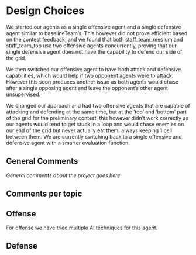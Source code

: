 # Design Choices
We started our agents as a single offensive agent and a single defensive agent similar to baselineTeam’s. This however did not prove efficient based on the contest feedback, and we found that both staff_team_medium and staff_team_top use two offensive agents concurrently, proving that our single defensive agent does not have the capability to defend our side of the grid.

We then switched our offensive agent to have both attack and defensive capabilities, which would help if two opponent agents were to attack. However this soon produces another issue as both agents would chase after a single opposing agent and leave the opponent’s other agent unsupervised.

We changed our approach and had two offensive agents that are capable of attacking and defending at the same time, but at the ‘top’ and ‘bottom’ part of the grid for the preliminary contest, this however didn’t work correctly as our agents would tend to get stuck in a loop and would chase enemies on our end of the grid but never actually eat them, always keeping 1 cell between them.
We are currently switching back to a single offensive and defensive agent with a smarter evaluation function.

## General Comments

_General comments about the project goes here_

## Comments per topic

## Offense
For offense we have tried multiple AI techniques for this agent. 

## Defense
